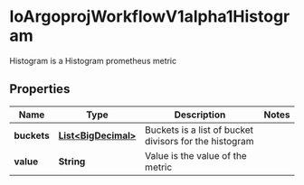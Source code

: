 

# IoArgoprojWorkflowV1alpha1Histogram

Histogram is a Histogram prometheus metric
## Properties

Name | Type | Description | Notes
------------ | ------------- | ------------- | -------------
**buckets** | [**List&lt;BigDecimal&gt;**](BigDecimal.md) | Buckets is a list of bucket divisors for the histogram | 
**value** | **String** | Value is the value of the metric | 



